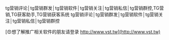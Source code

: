 tg营销评论│tg营销群发│tg营销软件│tg营销关注│tg营销私信│tg营销群控,TG营销,TG获客助手,TG营销获客系统
tg营销评论│tg营销群发│tg营销软件│tg营销关注│tg营销私信│tg营销群控

[😍想了解推广相关软件的朋友请登录 http://www.vst.tw](http://www.vst.tw)



